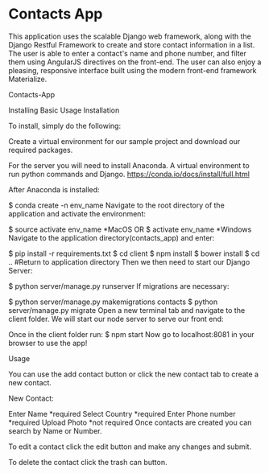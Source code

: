 # Contacts App

This application uses the scalable Django web framework, along with the Django Restful Framework to create and store contact information in a list.
The user is able to enter a contact's name and phone number, and filter them using AngularJS directives on the front-end. 
The user can also enjoy a pleasing, responsive interface built using the modern front-end framework Materialize.

Contacts-App

Installing
Basic Usage
Installation

To install, simply do the following:

Create a virtual environment for our sample project and download our required packages.

For the server you will need to install Anaconda. A virtual environment to run python commands and Django. https://conda.io/docs/install/full.html

After Anaconda is installed:

$ conda create -n env_name
Navigate to the root directory of the application and activate the environment:

$ source activate env_name *MacOS
           OR
$ activate env_name *Windows
Navigate to the application directory(contacts_app) and enter:

$ pip install -r requirements.txt
$ cd client
$ npm install
$ bower install
$ cd .. #Return to application directory
Then we then need to start our Django Server:

$ python server/manage.py runserver
If migrations are necessary:

$ python server/manage.py makemigrations contacts
$ python server/manage.py migrate
Open a new terminal tab and navigate to the client folder. We will start our node server to serve our front end:

Once in the client folder run:
$ npm start
Now go to localhost:8081 in your browser to use the app!

Usage

You can use the add contact button or click the new contact tab to create a new contact.

New Contact:

Enter Name *required
Select Country *required
Enter Phone number *required
Upload Photo *not required
Once contacts are created you can search by Name or Number.

To edit a contact click the edit button and make any changes and submit.

To delete the contact click the trash can button.
